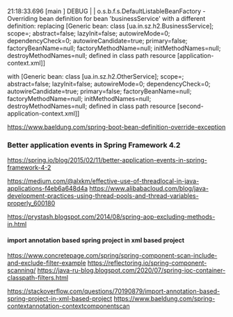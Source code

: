 ###

21:18:33.696 [main                ] DEBUG |           | o.s.b.f.s.DefaultListableBeanFactory     - 
Overriding bean definition for bean 'businessService' with a different definition: 
replacing [Generic bean: class [ua.in.sz.h2.BusinessService]; scope=; abstract=false; 
lazyInit=false; autowireMode=0; dependencyCheck=0; autowireCandidate=true; primary=false; 
factoryBeanName=null; factoryMethodName=null; initMethodNames=null; destroyMethodNames=null; 
defined in class path resource [application-context.xml]] 

with [Generic bean: class [ua.in.sz.h2.OtherService]; 
scope=; abstract=false; lazyInit=false; autowireMode=0; dependencyCheck=0; 
autowireCandidate=true; primary=false; factoryBeanName=null; factoryMethodName=null; 
initMethodNames=null; destroyMethodNames=null; 
defined in class path resource [second-application-context.xml]]

https://www.baeldung.com/spring-boot-bean-definition-override-exception

### Better application events in Spring Framework 4.2

https://spring.io/blog/2015/02/11/better-application-events-in-spring-framework-4-2

https://medium.com/@alxkm/effective-use-of-threadlocal-in-java-applications-f4eb6a648d4a
https://www.alibabacloud.com/blog/java-development-practices-using-thread-pools-and-thread-variables-properly_600180

https://prystash.blogspot.com/2014/08/spring-aop-excluding-methods-in.html

#### import annotation based spring project in xml based project

https://www.concretepage.com/spring/spring-component-scan-include-and-exclude-filter-example
https://reflectoring.io/spring-component-scanning/
https://java-ru-blog.blogspot.com/2020/07/spring-ioc-container-classpath-filters.html

https://stackoverflow.com/questions/70190879/import-annotation-based-spring-project-in-xml-based-project
https://www.baeldung.com/spring-contextannotation-contextcomponentscan
